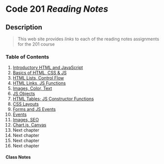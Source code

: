 # Code 201 ***Reading Notes***

## Description 
> This web site provides *links* to each of the reading notes assignments for the 201 course

### Table of Contents
1. [Introductory HTML and JavaScript](class-01.md)
1. [Basics of HTML, CSS & JS](class-02.md)
1. [HTML Lists, Control Flow](class-03.md)
1. [HTML Links, JS Functions](class-04.md)
1. [Images, Color, Text](class-05.md)
1. [JS Objects](class-06.md)
1. [HTML Tables; JS Constructor Functions](class-07.md)
1. [CSS Layouts](class-08.md)
1. [Forms and JS Events](class-09.md)
1. [Events](class-10.md)
1. [Images, SEO](class-11.md)
1. [Chart.js, Canvas](class-12.md)
1. Next chapter
1. Next chapter
1. Next chapter
1. Next chapter
#### Class Notes

